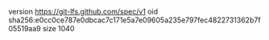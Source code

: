 version https://git-lfs.github.com/spec/v1
oid sha256:e0cc0ce787e0dbcac7c171e5a7e09605a235e797fec4822731362b7f05519aa9
size 1040
